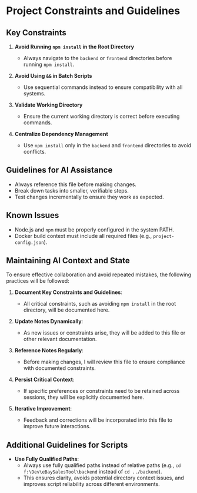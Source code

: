 # Project Constraints and Guidelines

## Key Constraints
1. **Avoid Running `npm install` in the Root Directory**
   - Always navigate to the `backend` or `frontend` directories before running `npm install`.

2. **Avoid Using `&&` in Batch Scripts**
   - Use sequential commands instead to ensure compatibility with all systems.

3. **Validate Working Directory**
   - Ensure the current working directory is correct before executing commands.

4. **Centralize Dependency Management**
   - Use `npm install` only in the `backend` and `frontend` directories to avoid conflicts.

## Guidelines for AI Assistance
- Always reference this file before making changes.
- Break down tasks into smaller, verifiable steps.
- Test changes incrementally to ensure they work as expected.

## Known Issues
- Node.js and `npm` must be properly configured in the system PATH.
- Docker build context must include all required files (e.g., `project-config.json`).

## Maintaining AI Context and State

To ensure effective collaboration and avoid repeated mistakes, the following practices will be followed:

1. **Document Key Constraints and Guidelines**:
   - All critical constraints, such as avoiding `npm install` in the root directory, will be documented here.

2. **Update Notes Dynamically**:
   - As new issues or constraints arise, they will be added to this file or other relevant documentation.

3. **Reference Notes Regularly**:
   - Before making changes, I will review this file to ensure compliance with documented constraints.

4. **Persist Critical Context**:
   - If specific preferences or constraints need to be retained across sessions, they will be explicitly documented here.

5. **Iterative Improvement**:
   - Feedback and corrections will be incorporated into this file to improve future interactions.

## Additional Guidelines for Scripts

- **Use Fully Qualified Paths**:
  - Always use fully qualified paths instead of relative paths (e.g., `cd f:\Dev\eBaySalesTool\backend` instead of `cd ../backend`).
  - This ensures clarity, avoids potential directory context issues, and improves script reliability across different environments.